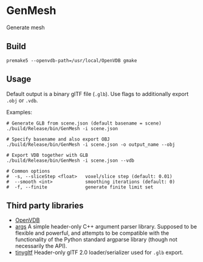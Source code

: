 # GenMesh
Generate mesh

## Build

```
premake5 --openvdb-path=/usr/local/OpenVDB gmake
```

## Usage

Default output is a binary glTF file (`.glb`). Use flags to additionally export `.obj` or `.vdb`.

Examples:

```
# Generate GLB from scene.json (default basename = scene)
./build/Release/bin/GenMesh -i scene.json

# Specify basename and also export OBJ
./build/Release/bin/GenMesh -i scene.json -o output_name --obj

# Export VDB together with GLB
./build/Release/bin/GenMesh -i scene.json --vdb

# Common options
#  -s, --sliceStep <float>   voxel/slice step (default: 0.01)
#  --smooth <int>            smoothing iterations (default: 0)
#  -f, --finite              generate finite limit set
```

## Third party libraries
- [OpenVDB](http://www.openvdb.org/)
- [args](https://github.com/Taywee/args)
  A simple header-only C++ argument parser library. Supposed to be flexible and powerful, and attempts to be compatible with the functionality of the Python standard argparse library (though not necessarily the API).
 - [tinygltf](https://github.com/syoyo/tinygltf)
   Header-only glTF 2.0 loader/serializer used for `.glb` export.
